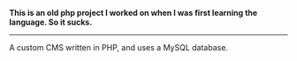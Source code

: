 **This is an old php project I worked on when I was first learning the language. So it sucks.**

--------
A custom CMS written in PHP, and uses a MySQL database.

